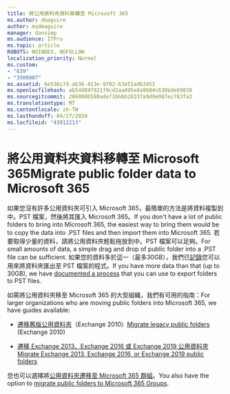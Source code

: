 ```yaml
---
title: 將公用資料夾資料移轉至 Microsoft 365
ms.author: dmaguire
author: msdmaguire
manager: dansimp
ms.audience: ITPro
ms.topic: article
ROBOTS: NOINDEX, NOFOLLOW
localization_priority: Normal
ms.custom:
- "639"
- "3500007"
ms.assetid: 6e536c7d-ab36-413e-9702-63e51adb3452
ms.openlocfilehash: ab54d84f921f9cd2aa895e8a9684c638bde69838
ms.sourcegitcommit: 286000b588adef1bbbb28337a9d9e087ec783fa2
ms.translationtype: MT
ms.contentlocale: zh-TW
ms.lasthandoff: 04/27/2020
ms.locfileid: "43912213"
---
```

# <a name="migrate-public-folder-data-to-microsoft-365"></a><span data-ttu-id="ad00d-102">將公用資料夾資料移轉至 Microsoft 365</span><span class="sxs-lookup"><span data-stu-id="ad00d-102">Migrate public folder data to Microsoft 365</span></span>

<span data-ttu-id="ad00d-103">如果您沒有許多公用資料夾可引入 Microsoft 365，最簡單的方法是將資料複製到中。PST 檔案，然後將其匯入 Microsoft 365。</span><span class="sxs-lookup"><span data-stu-id="ad00d-103">If you don't have a lot of public folders to bring into Microsoft 365, the easiest way to bring them would be to copy the data into .PST files and then import them into Microsoft 365.</span></span> <span data-ttu-id="ad00d-104">若要取得少量的資料，請將公用資料夾輕鬆拖放到中。PST 檔案可以足夠。</span><span class="sxs-lookup"><span data-stu-id="ad00d-104">For small amounts of data, a simple drag and drop of public folder into a .PST file can be sufficient.</span></span> <span data-ttu-id="ad00d-105">如果您的資料多於這一（最多30GB），我們已[記錄](https://technet.microsoft.com/library/dn874017%28v=exchg.150%29.aspx)您可以用來將資料夾匯出至 PST 檔案的程式。</span><span class="sxs-lookup"><span data-stu-id="ad00d-105">If you have more data than that (up to 30GB), we have [documented a process](https://technet.microsoft.com/library/dn874017%28v=exchg.150%29.aspx) that you can use to export folders to PST files.</span></span>
  
<span data-ttu-id="ad00d-106">如需將公用資料夾移至 Microsoft 365 的大型組織，我們有可用的指南：</span><span class="sxs-lookup"><span data-stu-id="ad00d-106">For larger organizations who are moving public folders into Microsoft 365, we have guides available:</span></span>
  
- <span data-ttu-id="ad00d-107">[遷移舊版公用資料夾](https://docs.microsoft.com/exchange/collaboration-exo/public-folders/batch-migration-of-legacy-public-folders)（Exchange 2010）</span><span class="sxs-lookup"><span data-stu-id="ad00d-107">[Migrate legacy public folders](https://docs.microsoft.com/exchange/collaboration-exo/public-folders/batch-migration-of-legacy-public-folders) (Exchange 2010)</span></span>

- [<span data-ttu-id="ad00d-108">遷移 Exchange 2013、Exchange 2016 或 Exchange 2019 公用資料夾</span><span class="sxs-lookup"><span data-stu-id="ad00d-108">Migrate Exchange 2013, Exchange 2016, or Exchange 2019 public folders</span></span>](https://docs.microsoft.com/Exchange/collaboration/public-folders/migrate-to-exchange-online)

<span data-ttu-id="ad00d-109">您也可以選擇將[公用資料夾遷移至 Microsoft 365 群組](https://docs.microsoft.com/Exchange/collaboration/public-folders/migrate-to-office-365-groups)。</span><span class="sxs-lookup"><span data-stu-id="ad00d-109">You also have the option to [migrate public folders to Microsoft 365 Groups](https://docs.microsoft.com/Exchange/collaboration/public-folders/migrate-to-office-365-groups).</span></span>
  